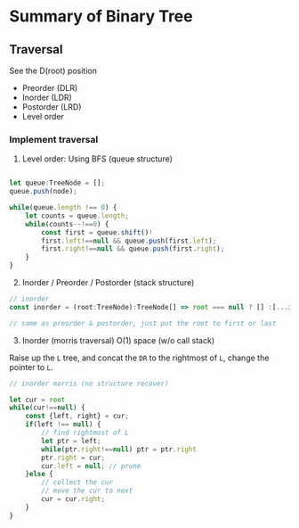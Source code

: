 # Summary of Binary Tree

## Traversal

See the D(root) position
- Preorder (DLR)
- Inorder (LDR) 
- Postorder (LRD)
- Level order

### Implement traversal

1. Level order: Using BFS (queue structure)

```typescript

let queue:TreeNode = [];
queue.push(node);

while(queue.length !== 0) {
    let counts = queue.length;
    while(counts--!==0) {
        const first = queue.shift()!
        first.left!==null && queue.push(first.left);
        first.right!==null && queue.push(first.right);
    }
}
```

2. Inorder / Preorder / Postorder (stack structure)

```typescript
// inorder
const inorder = (root:TreeNode):TreeNode[] => root === null ? [] :[...inorder(root.left), root.val, ...inorder(root.right)]

// same as preorder & postorder, just put the root to first or last
```

3. Inorder (morris traversal) O(1) space (w/o call stack)

Raise up the `L` tree, and concat the `DR` to the rightmost of `L`, change the pointer to `L`.

```typescript
// inorder morris (no structure recover)

let cur = root
while(cur!==null) {
    const {left, right} = cur;
    if(left !== null) {
        // find rightmost of L
        let ptr = left;
        while(ptr.right!==null) ptr = ptr.right
        ptr.right = cur;
        cur.left = null; // prune
    }else {
        // collect the cur
        // move the cur to next
        cur = cur.right;
    }
}
```
